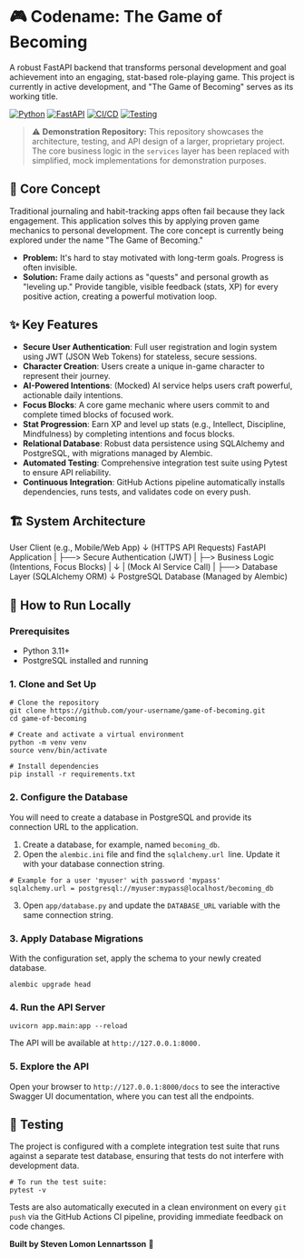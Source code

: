 # 🎮 Codename: The Game of Becoming

A robust FastAPI backend that transforms personal development and goal achievement into an engaging, stat-based role-playing game. This project is currently in active development, and "The Game of Becoming" serves as its working title.

[![Python](https://img.shields.io/badge/Python-3.11-blue.svg)](https://www.python.org/downloads/)
[![FastAPI](https://img.shields.io/badge/FastAPI-Latest-teal)](https://fastapi.tiangolo.com)
[![CI/CD](https://github.com/StevenLomon/game-of-becoming/actions/workflows/ci.yml/badge.svg)](https://github.com/StevenLomon/game-of-becoming/actions/workflows/ci.yml)
[![Testing](https://img.shields.io/badge/Tests-100%25%20Passed-brightgreen)](tests/)

> ⚠️ **Demonstration Repository:** This repository showcases the architecture, testing, and API design of a larger, proprietary project. The core business logic in the `services` layer has been replaced with simplified, mock implementations for demonstration purposes.

## 🎯 Core Concept

Traditional journaling and habit-tracking apps often fail because they lack engagement. This application solves this by applying proven game mechanics to personal development. The core concept is currently being explored under the name "The Game of Becoming."

-   **Problem:** It's hard to stay motivated with long-term goals. Progress is often invisible.
-   **Solution:** Frame daily actions as "quests" and personal growth as "leveling up." Provide tangible, visible feedback (stats, XP) for every positive action, creating a powerful motivation loop.

## ✨ Key Features

-   **Secure User Authentication**: Full user registration and login system using JWT (JSON Web Tokens) for stateless, secure sessions.
-   **Character Creation**: Users create a unique in-game character to represent their journey.
-   **AI-Powered Intentions**: (Mocked) AI service helps users craft powerful, actionable daily intentions.
-   **Focus Blocks**: A core game mechanic where users commit to and complete timed blocks of focused work.
-   **Stat Progression**: Earn XP and level up stats (e.g., Intellect, Discipline, Mindfulness) by completing intentions and focus blocks.
-   **Relational Database**: Robust data persistence using SQLAlchemy and PostgreSQL, with migrations managed by Alembic.
-   **Automated Testing**: Comprehensive integration test suite using Pytest to ensure API reliability.
-   **Continuous Integration**: GitHub Actions pipeline automatically installs dependencies, runs tests, and validates code on every push.

## 🏗️ System Architecture
User Client (e.g., Mobile/Web App)
↓ (HTTPS API Requests)
FastAPI Application
|
├──> Secure Authentication (JWT)
|
├─> Business Logic (Intentions, Focus Blocks)
|     ↓
|   (Mock AI Service Call)
|
├──> Database Layer (SQLAlchemy ORM)
↓
PostgreSQL Database (Managed by Alembic)

## 🚀 How to Run Locally

### Prerequisites
-   Python 3.11+
-   PostgreSQL installed and running

### 1. Clone and Set Up

```console
# Clone the repository
git clone https://github.com/your-username/game-of-becoming.git
cd game-of-becoming

# Create and activate a virtual environment
python -m venv venv
source venv/bin/activate

# Install dependencies
pip install -r requirements.txt
```

### 2. Configure the Database

You will need to create a database in PostgreSQL and provide its connection URL to the application.

1. Create a database, for example, named `becoming_db`.
2. Open the `alembic.ini` file and find the `sqlalchemy.url `line. Update it with your database connection string.

```console
# Example for a user 'myuser' with password 'mypass'
sqlalchemy.url = postgresql://myuser:mypass@localhost/becoming_db
```

3. Open `app/database.py` and update the `DATABASE_URL` variable with the same connection string.

### 3. Apply Database Migrations
With the configuration set, apply the schema to your newly created database.
```console
alembic upgrade head
```

### 4. Run the API Server
```console
uvicorn app.main:app --reload
```
The API will be available at `http://127.0.0.1:8000.`

### 5. Explore the API
Open your browser to `http://127.0.0.1:8000/docs` to see the interactive Swagger UI documentation, where you can test all the endpoints.

## 🧪 Testing
The project is configured with a complete integration test suite that runs against a separate test database, ensuring that tests do not interfere with development data.

```console
# To run the test suite:
pytest -v
```

Tests are also automatically executed in a clean environment on every `git push` via the GitHub Actions CI pipeline, providing immediate feedback on code changes.

**Built by Steven Lomon Lennartsson** 🌱